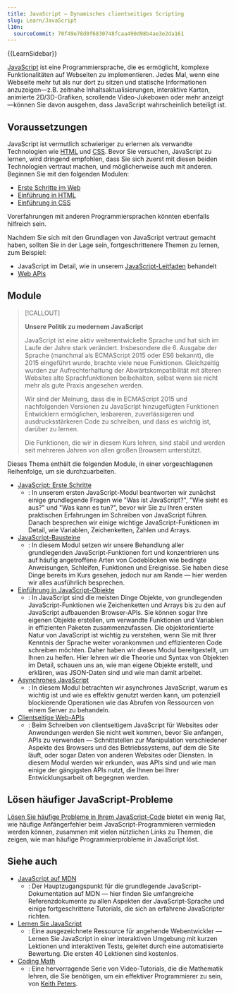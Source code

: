 ```yaml
---
title: JavaScript — Dynamisches clientseitiges Scripting
slug: Learn/JavaScript
l10n:
  sourceCommit: 70f49e78d0f6830748fcaa490d98b4ae3e2da161
---
```


{{LearnSidebar}}

[JavaScript](/de/docs/Glossary/JavaScript) ist eine Programmiersprache, die es ermöglicht, komplexe Funktionalitäten auf Webseiten zu implementieren. Jedes Mal, wenn eine Webseite mehr tut als nur dort zu sitzen und statische Informationen anzuzeigen—z.B. zeitnahe Inhaltsaktualisierungen, interaktive Karten, animierte 2D/3D-Grafiken, scrollende Video-Jukeboxen oder mehr anzeigt—können Sie davon ausgehen, dass JavaScript wahrscheinlich beteiligt ist.

## Voraussetzungen

JavaScript ist vermutlich schwieriger zu erlernen als verwandte Technologien wie [HTML](/de/docs/Learn/HTML) und [CSS](/de/docs/Learn/CSS). Bevor Sie versuchen, JavaScript zu lernen, wird dringend empfohlen, dass Sie sich zuerst mit diesen beiden Technologien vertraut machen, und möglicherweise auch mit anderen. Beginnen Sie mit den folgenden Modulen:

- [Erste Schritte im Web](/de/docs/Learn/Getting_started_with_the_web)
- [Einführung in HTML](/de/docs/Learn/HTML/Introduction_to_HTML)
- [Einführung in CSS](/de/docs/Learn/CSS/First_steps)

Vorerfahrungen mit anderen Programmiersprachen könnten ebenfalls hilfreich sein.

Nachdem Sie sich mit den Grundlagen von JavaScript vertraut gemacht haben, sollten Sie in der Lage sein, fortgeschrittenere Themen zu lernen, zum Beispiel:

- JavaScript im Detail, wie in unserem [JavaScript-Leitfaden](/de/docs/Web/JavaScript/Guide) behandelt
- [Web APIs](/de/docs/Web/API)

## Module

> [!CALLOUT]
>
> **Unsere Politik zu modernem JavaScript**
>
> JavaScript ist eine aktiv weiterentwickelte Sprache und hat sich im Laufe der Jahre stark verändert. Insbesondere die 6. Ausgabe der Sprache (manchmal als ECMAScript 2015 oder ES6 bekannt), die 2015 eingeführt wurde, brachte viele neue Funktionen. Gleichzeitig wurden zur Aufrechterhaltung der Abwärtskompatibilität mit älteren Websites alte Sprachfunktionen beibehalten, selbst wenn sie nicht mehr als gute Praxis angesehen werden.
>
> Wir sind der Meinung, dass die in ECMAScript 2015 und nachfolgenden Versionen zu JavaScript hinzugefügten Funktionen Entwicklern ermöglichen, lesbareren, zuverlässigeren und ausdrucksstärkeren Code zu schreiben, und dass es wichtig ist, darüber zu lernen.
>
> Die Funktionen, die wir in diesem Kurs lehren, sind stabil und werden seit mehreren Jahren von allen großen Browsern unterstützt.

Dieses Thema enthält die folgenden Module, in einer vorgeschlagenen Reihenfolge, um sie durchzuarbeiten.

- [JavaScript: Erste Schritte](/de/docs/Learn/JavaScript/First_steps)
  - : In unserem ersten JavaScript-Modul beantworten wir zunächst einige grundlegende Fragen wie "Was ist JavaScript?", "Wie sieht es aus?" und "Was kann es tun?", bevor wir Sie zu Ihren ersten praktischen Erfahrungen im Schreiben von JavaScript führen. Danach besprechen wir einige wichtige JavaScript-Funktionen im Detail, wie Variablen, Zeichenketten, Zahlen und Arrays.
- [JavaScript-Bausteine](/de/docs/Learn/JavaScript/Building_blocks)
  - : In diesem Modul setzen wir unsere Behandlung aller grundlegenden JavaScript-Funktionen fort und konzentrieren uns auf häufig angetroffene Arten von Codeblöcken wie bedingte Anweisungen, Schleifen, Funktionen und Ereignisse. Sie haben diese Dinge bereits im Kurs gesehen, jedoch nur am Rande — hier werden wir alles ausführlich besprechen.
- [Einführung in JavaScript-Objekte](/de/docs/Learn/JavaScript/Objects)
  - : In JavaScript sind die meisten Dinge Objekte, von grundlegenden JavaScript-Funktionen wie Zeichenketten und Arrays bis zu den auf JavaScript aufbauenden Browser-APIs. Sie können sogar Ihre eigenen Objekte erstellen, um verwandte Funktionen und Variablen in effizienten Paketen zusammenzufassen. Die objektorientierte Natur von JavaScript ist wichtig zu verstehen, wenn Sie mit Ihrer Kenntnis der Sprache weiter vorankommen und effizienteren Code schreiben möchten. Daher haben wir dieses Modul bereitgestellt, um Ihnen zu helfen. Hier lehren wir die Theorie und Syntax von Objekten im Detail, schauen uns an, wie man eigene Objekte erstellt, und erklären, was JSON-Daten sind und wie man damit arbeitet.
- [Asynchrones JavaScript](/de/docs/Learn/JavaScript/Asynchronous)
  - : In diesem Modul betrachten wir asynchrones JavaScript, warum es wichtig ist und wie es effektiv genutzt werden kann, um potenziell blockierende Operationen wie das Abrufen von Ressourcen von einem Server zu behandeln.
- [Clientseitige Web-APIs](/de/docs/Learn/JavaScript/Client-side_web_APIs)
  - : Beim Schreiben von clientseitigem JavaScript für Websites oder Anwendungen werden Sie nicht weit kommen, bevor Sie anfangen, APIs zu verwenden — Schnittstellen zur Manipulation verschiedener Aspekte des Browsers und des Betriebssystems, auf dem die Site läuft, oder sogar Daten von anderen Websites oder Diensten. In diesem Modul werden wir erkunden, was APIs sind und wie man einige der gängigsten APIs nutzt, die Ihnen bei Ihrer Entwicklungsarbeit oft begegnen werden.

## Lösen häufiger JavaScript-Probleme

[Lösen Sie häufige Probleme in Ihrem JavaScript-Code](/de/docs/Learn/JavaScript/Howto) bietet ein wenig Rat, wie häufige Anfängerfehler beim JavaScript-Programmieren vermieden werden können, zusammen mit vielen nützlichen Links zu Themen, die zeigen, wie man häufige Programmierprobleme in JavaScript löst.

## Siehe auch

- [JavaScript auf MDN](/de/docs/Web/JavaScript)
  - : Der Hauptzugangspunkt für die grundlegende JavaScript-Dokumentation auf MDN — hier finden Sie umfangreiche Referenzdokumente zu allen Aspekten der JavaScript-Sprache und einige fortgeschrittene Tutorials, die sich an erfahrene JavaScripter richten.
- [Lernen Sie JavaScript](https://learnjavascript.online/)
  - : Eine ausgezeichnete Ressource für angehende Webentwickler — Lernen Sie JavaScript in einer interaktiven Umgebung mit kurzen Lektionen und interaktiven Tests, geleitet durch eine automatisierte Bewertung. Die ersten 40 Lektionen sind kostenlos.
- [Coding Math](https://www.youtube.com/user/codingmath)
  - : Eine hervorragende Serie von Video-Tutorials, die die Mathematik lehren, die Sie benötigen, um ein effektiver Programmierer zu sein, von [Keith Peters](https://www.bit-101.com/2017/about-me/).

